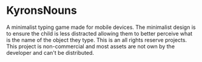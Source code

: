 # KyronsNouns
A minimalist typing game made for mobile devices. The minimalist design is to ensure the child is less distracted allowing them to better perceive what is the name of the object they type. This is an all rights reserve projects. This project is non-commercial and most assets are not own by the developer and can't be distributed.
